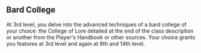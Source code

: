 ## Bard College
At 3rd level, you delve into the advanced techniques of a bard college of your choice: the College of Lore detailed at the end of the class description or another from the Player's Handbook or other sources. Your choice grants you features at 3rd level and again at 6th and 14th level.

